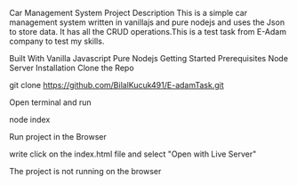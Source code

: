 Car Management System
Project Description
This is a simple car management system written in vanillajs and pure nodejs and uses the Json to store data. It has all the CRUD operations.This is a test task from E-Adam company to test my skills.

Built With
Vanilla Javascript
Pure Nodejs
Getting Started
Prerequisites
Node Server
Installation
Clone the Repo

git clone https://github.com/BilalKucuk491/E-adamTask.git

Open terminal and run

node index

Run project in the Browser

write click on the index.html file and select "Open with Live Server"

The project is not running on the browser
